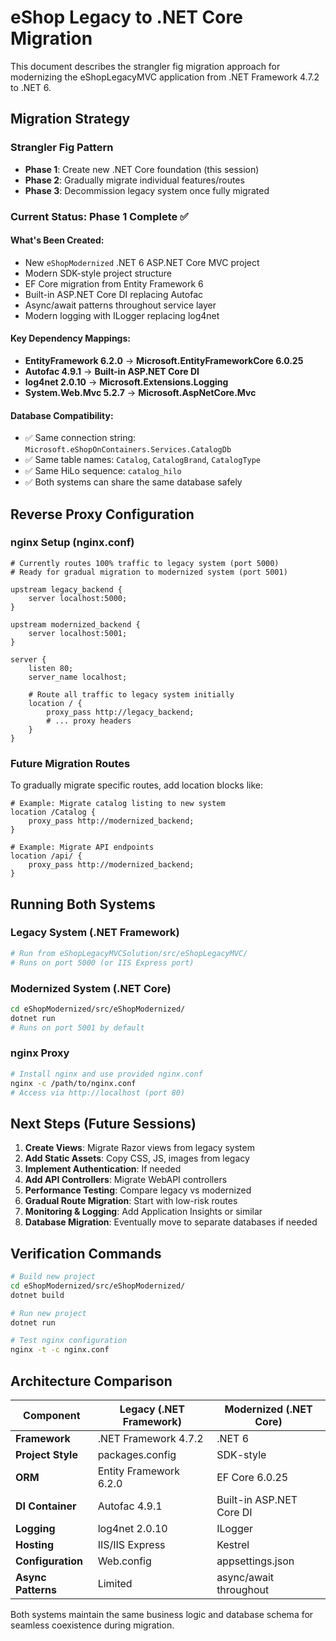 # eShop Legacy to .NET Core Migration

This document describes the strangler fig migration approach for modernizing the eShopLegacyMVC application from .NET Framework 4.7.2 to .NET 6.

## Migration Strategy

### Strangler Fig Pattern
- **Phase 1**: Create new .NET Core foundation (this session)
- **Phase 2**: Gradually migrate individual features/routes
- **Phase 3**: Decommission legacy system once fully migrated

### Current Status: Phase 1 Complete ✅

#### What's Been Created:
- New `eShopModernized` .NET 6 ASP.NET Core MVC project
- Modern SDK-style project structure
- EF Core migration from Entity Framework 6
- Built-in ASP.NET Core DI replacing Autofac
- Async/await patterns throughout service layer
- Modern logging with ILogger replacing log4net

#### Key Dependency Mappings:
- **EntityFramework 6.2.0** → **Microsoft.EntityFrameworkCore 6.0.25**
- **Autofac 4.9.1** → **Built-in ASP.NET Core DI**
- **log4net 2.0.10** → **Microsoft.Extensions.Logging**
- **System.Web.Mvc 5.2.7** → **Microsoft.AspNetCore.Mvc**

#### Database Compatibility:
- ✅ Same connection string: `Microsoft.eShopOnContainers.Services.CatalogDb`
- ✅ Same table names: `Catalog`, `CatalogBrand`, `CatalogType`
- ✅ Same HiLo sequence: `catalog_hilo`
- ✅ Both systems can share the same database safely

## Reverse Proxy Configuration

### nginx Setup (nginx.conf)
```nginx
# Currently routes 100% traffic to legacy system (port 5000)
# Ready for gradual migration to modernized system (port 5001)

upstream legacy_backend {
    server localhost:5000;
}

upstream modernized_backend {
    server localhost:5001;
}

server {
    listen 80;
    server_name localhost;
    
    # Route all traffic to legacy system initially
    location / {
        proxy_pass http://legacy_backend;
        # ... proxy headers
    }
}
```

### Future Migration Routes
To gradually migrate specific routes, add location blocks like:
```nginx
# Example: Migrate catalog listing to new system
location /Catalog {
    proxy_pass http://modernized_backend;
}

# Example: Migrate API endpoints
location /api/ {
    proxy_pass http://modernized_backend;
}
```

## Running Both Systems

### Legacy System (.NET Framework)
```bash
# Run from eShopLegacyMVCSolution/src/eShopLegacyMVC/
# Runs on port 5000 (or IIS Express port)
```

### Modernized System (.NET Core)
```bash
cd eShopModernized/src/eShopModernized/
dotnet run
# Runs on port 5001 by default
```

### nginx Proxy
```bash
# Install nginx and use provided nginx.conf
nginx -c /path/to/nginx.conf
# Access via http://localhost (port 80)
```

## Next Steps (Future Sessions)

1. **Create Views**: Migrate Razor views from legacy system
2. **Add Static Assets**: Copy CSS, JS, images from legacy
3. **Implement Authentication**: If needed
4. **Add API Controllers**: Migrate WebAPI controllers
5. **Performance Testing**: Compare legacy vs modernized
6. **Gradual Route Migration**: Start with low-risk routes
7. **Monitoring & Logging**: Add Application Insights or similar
8. **Database Migration**: Eventually move to separate databases if needed

## Verification Commands

```bash
# Build new project
cd eShopModernized/src/eShopModernized/
dotnet build

# Run new project
dotnet run

# Test nginx configuration
nginx -t -c nginx.conf
```

## Architecture Comparison

| Component | Legacy (.NET Framework) | Modernized (.NET Core) |
|-----------|------------------------|------------------------|
| **Framework** | .NET Framework 4.7.2 | .NET 6 |
| **Project Style** | packages.config | SDK-style |
| **ORM** | Entity Framework 6.2.0 | EF Core 6.0.25 |
| **DI Container** | Autofac 4.9.1 | Built-in ASP.NET Core DI |
| **Logging** | log4net 2.0.10 | ILogger |
| **Hosting** | IIS/IIS Express | Kestrel |
| **Configuration** | Web.config | appsettings.json |
| **Async Patterns** | Limited | async/await throughout |

Both systems maintain the same business logic and database schema for seamless coexistence during migration.
